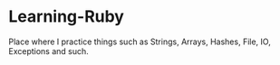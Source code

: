 Learning-Ruby
=============

Place where I practice things such as Strings, Arrays, Hashes, File, IO, Exceptions and such.